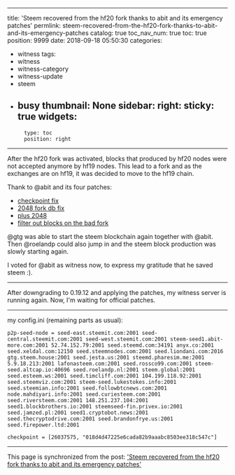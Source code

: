 
---
title: 'Steem recovered from the hf20 fork thanks to abit and its emergency patches'
permlink: steem-recovered-from-the-hf20-fork-thanks-to-abit-and-its-emergency-patches
catalog: true
toc_nav_num: true
toc: true
position: 9999
date: 2018-09-18 05:50:30
categories:
- witness
tags:
- witness
- witness-category
- witness-update
- steem
- busy
thumbnail: None
sidebar:
    right:
        sticky: true
widgets:
    -
        type: toc
        position: right
---


After the hf20 fork was activated, blocks that produced by hf20 nodes were not accepted anymore by hf19 nodes. This lead to a fork and as the exchanges are on hf19, it was decided to move to the hf19 chain.

Thank to @abit and its four patches:
* [checkpoint fix](https://github.com/abitmore/steem/commit/91d9ca782ef0de87015f2d3d14bea4571aa98811)
* [2048 fork db fix](https://github.com/abitmore/steem/commit/250e9b96be7080c35220e948e84a9b4b2d255b71)
* [plus 2048](https://github.com/abitmore/steem/commit/2e7dca8e9639df6a62429f58a24803978bbc5b7b)
* [filter out blocks on the bad fork](https://github.com/abitmore/steem/commit/9ef9052e00ddf61dbff6d2a3f1e1a839d3db190e)

@gtg was able to start the steem blockchain again together with @abit. Then @roelandp could also jump in and the steem block production was slowly starting again.

I voted for @abit as witness now, to express my gratitude that he saved steem :).

____
After downgrading to 0.19.12 and applying the patches, my witness server is running again. Now, I'm waiting for official patches.

___
my config.ini  (remaining parts as usual):
```
p2p-seed-node = seed-east.steemit.com:2001 seed-central.steemit.com:2001 seed-west.steemit.com:2001 steem-seed1.abit-more.com:2001 52.74.152.79:2001 seed.steemd.com:34191 anyx.co:2001 seed.xeldal.com:12150 seed.steemnodes.com:2001 seed.liondani.com:2016 gtg.steem.house:2001 seed.jesta.us:2001 steemd.pharesim.me:2001 5.9.18.213:2001 lafonasteem.com:2001 seed.rossco99.com:2001 steem-seed.altcap.io:40696 seed.roelandp.nl:2001 steem.global:2001 seed.esteem.ws:2001 seed.timcliff.com:2001 104.199.118.92:2001 seed.steemviz.com:2001 steem-seed.lukestokes.info:2001 seed.steemian.info:2001 seed.followbtcnews.com:2001 node.mahdiyari.info:2001 seed.curiesteem.com:2001 seed.riversteem.com:2001 148.251.237.104:2001 seed1.blockbrothers.io:2001 steemseed-fin.privex.io:2001 seed.jamzed.pl:2001 seed1.cryptobot.news:2001 seed.thecryptodrive.com:2001 seed.brandonfrye.us:2001 seed.firepower.ltd:2001

checkpoint = [26037575, "018d4d47225e6cada82b9aaabc8503ee318c547c"]

```

- - -

This page is synchronized from the post: ['Steem recovered from the hf20 fork thanks to abit and its emergency patches'](https://steemit.com/@holger80/steem-recovered-from-the-hf20-fork-thanks-to-abit-and-its-emergency-patches)
